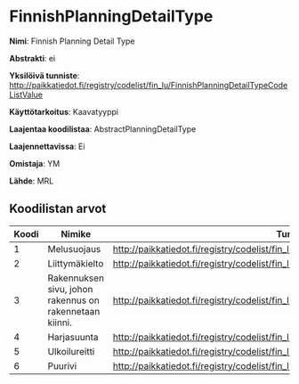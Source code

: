 # FinnishPlanningDetailType

**Nimi**: Finnish Planning Detail Type

**Abstrakti**: ei

**Yksilöivä tunniste**: http://paikkatiedot.fi/registry/codelist/fin_lu/FinnishPlanningDetailTypeCodeListValue

**Käyttötarkoitus**: Kaavatyyppi

**Laajentaa koodilistaa**: AbstractPlanningDetailType

**Laajennettavissa**: Ei

**Omistaja**: YM

**Lähde**: MRL

## Koodilistan arvot

Koodi     | Nimike           | Tunniste
-----------|------------------|------------
 1       | Melusuojaus   | http://paikkatiedot.fi/registry/codelist/fin_lu/FinnishPlanningDetailTypeCodeListValue/1
 2       | Liittymäkielto   | http://paikkatiedot.fi/registry/codelist/fin_lu/FinnishPlanningDetailTypeCodeListValue/2
 3       | Rakennuksen sivu, johon rakennus on rakennetaan kiinni.   | http://paikkatiedot.fi/registry/codelist/fin_lu/FinnishPlanningDetailTypeCodeListValue/3
 4       | Harjasuunta   | http://paikkatiedot.fi/registry/codelist/fin_lu/FinnishPlanningDetailTypeCodeListValue/4
 5       | Ulkoilureitti   | http://paikkatiedot.fi/registry/codelist/fin_lu/FinnishPlanningDetailTypeCodeListValue/5
 6       | Puurivi   | http://paikkatiedot.fi/registry/codelist/fin_lu/FinnishPlanningDetailTypeCodeListValue/6
